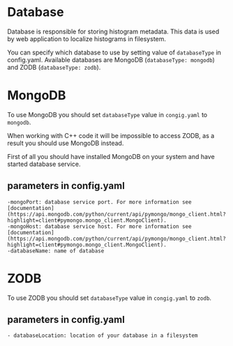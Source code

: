 
# Database

Database is responsible for storing histogram metadata. 
This data is used by web application to localize histograms in filesystem.

You can specify which database to use by setting value of `databaseType` in config.yaml.
Available databases are MongoDB (`databaseType: mongodb`) and ZODB (`databaseType: zodb`).

# MongoDB
To use MongoDB you should set `databaseType` value in `congig.yaml` to `mongodb`.

When working with C++ code it will be impossible to access ZODB, as a result you should use MongoDB instead.

First of all you should have installed MongoDB on your system and have started database service.
## parameters in config.yaml
    -mongoPort: database service port. For more information see [documentation](https://api.mongodb.com/python/current/api/pymongo/mongo_client.html?highlight=client#pymongo.mongo_client.MongoClient).
    -mongoHost: database service host. For more information see [documentation](https://api.mongodb.com/python/current/api/pymongo/mongo_client.html?highlight=client#pymongo.mongo_client.MongoClient).
    -databaseName: name of database



# ZODB

To use ZODB you should set `databaseType` value in `congig.yaml` to `zodb`.

## parameters in config.yaml
    - databaseLocation: location of your database in a filesystem





